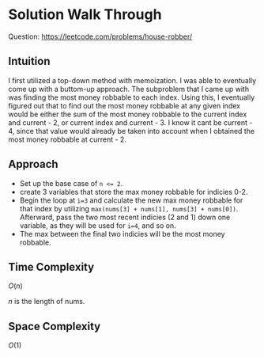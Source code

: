 # Solution Walk Through
Question: https://leetcode.com/problems/house-robber/

## Intuition
I first utilized a top-down method with memoization. I was able to eventually come up with a buttom-up approach. The subproblem that I came up with was finding the most money robbable to each index. Using this, I eventually figured out that to find out the most money robbable at any given index would be either the sum of the most money robbable to the current index and current - 2, or current index and current - 3. I know it cant be current - 4, since that value would already be taken into account when I obtained the most money robbable at current - 2.

## Approach
- Set up the base case of `n <= 2`.
- create 3 variables that store the max money robbable for indicies 0-2.
- Begin the loop at `i=3` and calculate the new max money robbable for that index by utilizing `max(nums[3] + nums[1], nums[3] + nums[0])`. Afterward, pass the two most recent indicies (2 and 1) down one variable, as they will be used for `i=4`, and so on.
- The max between the final two indicies will be the most money robbable.

## Time Complexity
$O(n)$

$n$ is the length of nums.

## Space Complexity
$O(1)$
